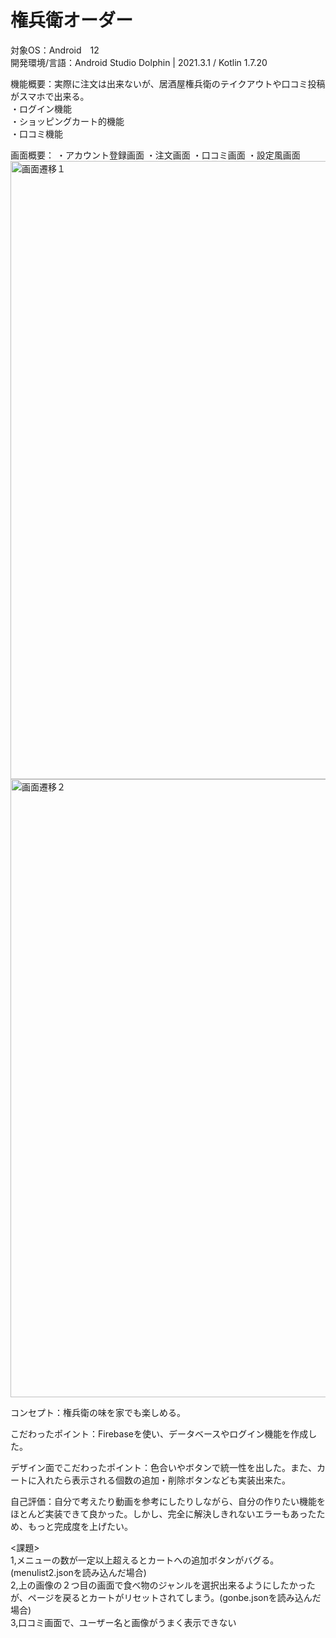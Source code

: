 # 権兵衛オーダー

対象OS：Android　12  
開発環境/言語：Android Studio Dolphin | 2021.3.1 /  Kotlin 1.7.20  

機能概要：実際に注文は出来ないが、居酒屋権兵衛のテイクアウトや口コミ投稿がスマホで出来る。  
・ログイン機能  
・ショッピングカート的機能   
・口コミ機能

画面概要：
・アカウント登録画面  ・注文画面  ・口コミ画面  ・設定風画面  
<img width="989" alt="画面遷移１" src="https://user-images.githubusercontent.com/87113276/199092705-af5145d9-0915-43d7-a10d-1b322f1a0f32.png">
<img width="989" alt="画面遷移２" src="https://user-images.githubusercontent.com/87113276/199092711-feb47184-89f0-4cd3-a0cf-bf9bf64f5a85.png">

    
コンセプト：権兵衛の味を家でも楽しめる。

こだわったポイント：Firebaseを使い、データベースやログイン機能を作成した。

デザイン面でこだわったポイント：色合いやボタンで統一性を出した。また、カートに入れたら表示される個数の追加・削除ボタンなども実装出来た。

自己評価：自分で考えたり動画を参考にしたりしながら、自分の作りたい機能をほとんど実装できて良かった。しかし、完全に解決しきれないエラーもあったため、もっと完成度を上げたい。

<課題>  
1,メニューの数が一定以上超えるとカートへの追加ボタンがバグる。(menulist2.jsonを読み込んだ場合)  
2,上の画像の２つ目の画面で食べ物のジャンルを選択出来るようにしたかったが、ページを戻るとカートがリセットされてしまう。(gonbe.jsonを読み込んだ場合)   
3,口コミ画面で、ユーザー名と画像がうまく表示できない
